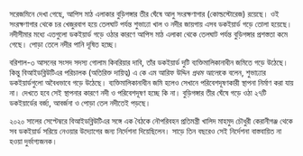 সরেজমিনে দেখা গেছে, আপিস মাঠ এলাকার বুড়িগঙ্গার তীর ঘেঁষে আলু সংরক্ষণাগার (কোল্ডস্টোরেজ) রয়েছে। ওই সংরক্ষণাগার থেকে চর খেজুরবাগ হয়ে তেলঘাট পর্যন্ত শুভাঢ্যা খাল ও নদীর জায়গায় এসব ডকইয়ার্ড গড়ে তোলা হয়েছে। নদীসীমার মধ্যে এতগুলো ডকইয়ার্ড গড়ে ওঠার কারণে আপিস মাঠ এলাকা থেকে তেলঘাট পর্যন্ত বুড়িগঙ্গার প্রশস্ততা কমে গেছে। পোড়া তেলে নদীর পানি দূষিত হচ্ছে।

বরিশাল-৩ আসনের সংসদ সদস্য গোলাম কিবরিয়ার দাবি, তাঁর ডকইয়ার্ড দুটি ব্যক্তিমালিকানাধীন জমিতে গড়ে উঠেছে। কিন্তু বিআইডব্লিউটিএর পরিচালক (অতিরিক্ত দায়িত্ব) এ কে এম আরিফ উদ্দিন *প্রথম আলো*কে বলেন, শুভাঢ্যার ডকইয়ার্ডগুলো অবৈধভাবে গড়ে উঠেছে। ব্যক্তিমালিকানাধীন জমি হলেও সেখানে পরিবেশদূষণকারী স্থাপনা নির্মাণ করা যায় না। দেখতে হবে সেই স্থাপনার কারণে নদী ও পরিবেশদূষণ হচ্ছে কি না। বুড়িগঙ্গার তীর ঘেঁষে গড়ে ওঠা ২৭টি ডকইয়ার্ডের বর্জ্য, আবর্জনা ও পোড়া তেল নদীতেই পড়ছে।

২০২০ সালের সেপ্টেম্বরে বিআইডব্লিউটিএর সঙ্গে এক বৈঠকে নৌপরিবহন প্রতিমন্ত্রী খালিদ মাহমুদ চৌধুরী কেরানীগঞ্জ থেকে সব ডকইয়ার্ড সরিয়ে নেওয়ার উদ্যোগের জন্য নির্দেশনা দিয়েছিলেন। সাড়ে তিন বছরেও সেই নির্দেশনা বাস্তবায়িত না হওয়া দুর্ভাগ্যজনক।
